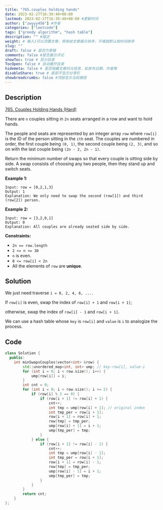 ```yaml
---
title: "765.couples holding hands"
date: 2023-02-27T16:39:40+08:00
lastmod: 2023-02-27T16:39:40+08:00 #更新时间
author: ["zwyyy456"] #作者
categories: ["leetcode"]
tags: ["greedy algorithm", "hash table"]
description: "" #描述
weight: # 输入1可以顶置文章，用来给文章展示排序，不填就默认按时间排序
slug: ""
draft: false # 是否为草稿
comments: false #是否展示评论
showToc: true # 显示目录
TocOpen: false # 自动展开目录
hidemeta: false # 是否隐藏文章的元信息，如发布日期、作者等
disableShare: true # 底部不显示分享栏
showbreadcrumbs: false #顶部显示当前路径
---
```

## Description
[765. Couples Holding Hands (Hard)](https://leetcode.com/problems/couples-holding-hands/)

There are `n` couples sitting in `2n` seats arranged in a row and want to hold hands.

The people and seats are represented by an integer array `row` where `row[i]` is the ID of the
person sitting in the `ith` seat. The couples are numbered in order, the first couple being `(0,
1)`, the second couple being `(2, 3)`, and so on with the last couple being `(2n - 2, 2n - 1)`.

Return the minimum number of swaps so that every couple is sitting side by side. A swap consists of
choosing any two people, then they stand up and switch seats.

**Example 1:**

```
Input: row = [0,2,1,3]
Output: 1
Explanation: We only need to swap the second (row[1]) and third (row[2]) person.

```

**Example 2:**

```
Input: row = [3,2,0,1]
Output: 0
Explanation: All couples are already seated side by side.

```

**Constraints:**

- `2n == row.length`
- `2 <= n <= 30`
- `n` is even.
- `0 <= row[i] < 2n`
- All the elements of `row` are **unique**.

## Solution
We just need traverse `i = 0, 2, 4, 6, ...`.

If `row[i]` is even, swap the index of `row[i] + 1` and `row[i + 1]`;

otherwise, swap the index of `row[i] - 1` and `row[i + 1]`.

We can use a hash table whose `key` is `row[i]` and `value` is `i` to analogize the process.

## Code
```cpp
class Solution {
  public:
    int minSwapsCouples(vector<int> &row) {
        std::unordered_map<int, int> ump; // key-row[i], value-i
        for (int i = 0; i < row.size(); i++) {
            ump[row[i]] = i;
        }
        int cnt = 0;
        for (int i = 0; i < row.size(); i += 2) {
            if (row[i] % 2 == 0) { 
                if (row[i + 1] != row[i] + 1) {
                    cnt++;
                    int tmp = ump[row[i] + 1]; // original index
                    int tmp_per = row[i + 1];  
                    row[i + 1] = row[i] + 1;
                    row[tmp] = tmp_per;
                    ump[row[i] + 1] = i + 1;
                    ump[tmp_per] = tmp;
                }
            } else {
                if (row[i + 1] != row[i] - 1) {
                    cnt++;
                    int tmp = ump[row[i] - 1]; 
                    int tmp_per = row[i + 1];  
                    row[i + 1] = row[i] - 1;
                    row[tmp] = tmp_per;
                    ump[row[i] - 1] = i + 1;
                    ump[tmp_per] = tmp;
                }
            }
        }
        return cnt;
    }
};
```